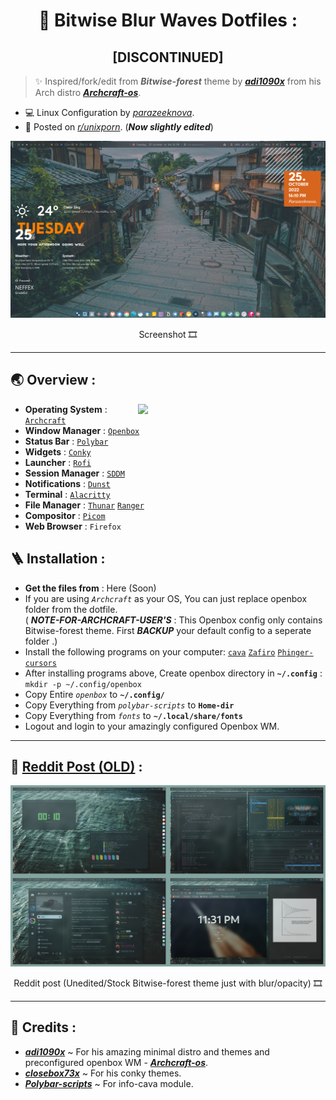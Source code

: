 <h1 align="center">🌊 Bitwise Blur Waves Dotfiles :</h1>
<h2 align="center">[DISCONTINUED]</h2>

> ✨ Inspired/fork/edit from ***Bitwise-forest*** theme by [***adi1090x***](https://github.com/adi1090x) from his Arch distro [***Archcraft-os***](https://github.com/archcraft-os/archcraft).
- 💻 Linux Configuration by [*parazeeknova*](https://github.com/parazeeknova).
- 📌 Posted on [*r/unixporn*](https://www.reddit.com/r/unixporn/comments/x0pa62/openbox_bitwise_blur_waves_first_rice/?utm_source=share&utm_medium=web2x&context=3). (***Now slightly edited***)

![Screenshot](Screenshot/bbw.png)

<p align="center"> Screenshot 🎞️ </p>

---

## 🌏 Overview :
<img align="right" src="https://github.com/parazeeknova/bitwise-blur-waves-dotfiles/blob/main/Resources/waves.gif?raw=true" width='300'/>

- **Operating System** : [`Archcraft`](https://archcraft.io/)
- **Window Manager** : [`Openbox`](http://openbox.org/wiki/Main_Page)
- **Status Bar** : [`Polybar`](https://github.com/polybar/polybar)
- **Widgets** : [`Conky`](https://github.com/brndnmtthws/conky)
- **Launcher** : [`Rofi`](https://github.com/davatorium/rofi)
- **Session Manager** : [`SDDM`](https://wiki.archlinux.org/title/SDDM)
- **Notifications** : [`Dunst`](https://github.com/dunst-project/dunst)
- **Terminal** : [`Alacritty`](https://github.com/alacritty/alacritty)
- **File Manager** : [`Thunar`](https://wiki.archlinux.org/title/thunar) [`Ranger`](https://github.com/ranger/ranger)
- **Compositor** : [`Picom`](https://github.com/yshui/picom) 
- **Web Browser** : `Firefox`

## 🪜 Installation : 
- **Get the files from** : Here (Soon)
- If you are using _`Archcraft`_ as your OS, You can just replace openbox folder from the dotfile. <br>
( ***NOTE-FOR-ARCHCRAFT-USER'S*** : This Openbox config only contains Bitwise-forest theme. First ***BACKUP*** your default config to a seperate folder .)
- Install the following programs on your computer: [`cava`](https://github.com/karlstav/cava) [`Zafiro`](https://www.gnome-look.org/p/1209330) [`Phinger-cursors`](https://github.com/phisch/phinger-cursors) 
- After installing programs above, Create openbox directory in **`~/.config`** : `mkdir -p ~/.config/openbox`
- Copy Entire _`openbox`_ to **`~/.config/`** 
- Copy Everything from _`polybar-scripts`_ to **`Home-dir`**
- Copy Everything from _`fonts`_ to **`~/.local/share/fonts`** 
- Logout and login to your amazingly configured Openbox WM.

---

## 🤖 [Reddit Post (OLD)](https://www.reddit.com/r/unixporn/comments/x0pa62/openbox_bitwise_blur_waves_first_rice/?utm_source=share&utm_medium=web2x&context=3) :
![Screenshot](Screenshot/reddit-post.png)
<p align="center"> Reddit post (Unedited/Stock Bitwise-forest theme just with blur/opacity) 🎞️ </p>

---
## 🌟 Credits : 
- [***adi1090x***](https://github.com/adi1090x) ~ For his amazing minimal distro and themes and preconfigured openbox WM -  [***Archcraft-os***](https://github.com/archcraft-os).
- [***closebox73x***](https://www.gnome-look.org/u/closebox73x) ~ For his conky themes. 
- [***Polybar-scripts***](https://github.com/polybar/polybar-scripts) ~ For info-cava module. 
